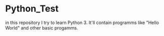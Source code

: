 # Python_Test
in this repository I try to learn Python 3.
It'll contain programms like "Hello World" and other basic progamms.
